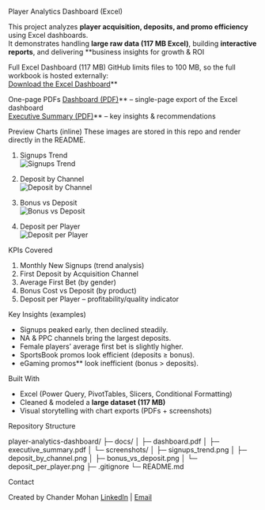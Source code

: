 Player Analytics Dashboard (Excel)

This project analyzes **player acquisition, deposits, and promo efficiency** using Excel dashboards.  
It demonstrates handling **large raw data (117 MB Excel)**, building **interactive reports**, and delivering **business insights for growth & ROI


Full Excel Dashboard (117 MB)
GitHub limits files to 100 MB, so the full workbook is hosted externally:  
[Download the Excel Dashboard](https://docs.google.com/spreadsheets/d/1SG-RTDawKNhwa_03xXDaftHMwp4a8PVl/edit?usp=sharing)**



One-page PDFs
[Dashboard (PDF)](docs/dashboard.pdf)** – single-page export of the Excel dashboard  
[Executive Summary (PDF)](docs/executive_summary.pdf)** – key insights & recommendations  


Preview Charts (inline)
These images are stored in this repo and render directly in the README.

1) Signups Trend  
![Signups Trend](docs/screenshots/signups_trend.png)

2) Deposit by Channel  
![Deposit by Channel](docs/screenshots/deposit_by_channel.png)

3) Bonus vs Deposit  
![Bonus vs Deposit](docs/screenshots/bonus_vs_deposit.png)

4) Deposit per Player  
![Deposit per Player](docs/screenshots/deposit_per_player.png)



KPIs Covered
1. Monthly New Signups (trend analysis)  
2. First Deposit by Acquisition Channel  
3. Average First Bet (by gender)  
4. Bonus Cost vs Deposit (by product)  
5. Deposit per Player – profitability/quality indicator  



Key Insights (examples)
- Signups peaked early, then declined steadily.  
- NA & PPC channels bring the largest deposits.  
- Female players’ average first bet is slightly higher.  
- SportsBook promos look efficient (deposits ≥ bonus).  
- eGaming promos** look inefficient (bonus > deposits).  



 Built With
- Excel (Power Query, PivotTables, Slicers, Conditional Formatting)  
- Cleaned & modeled a **large dataset (117 MB)**  
- Visual storytelling with chart exports (PDFs + screenshots)  



Repository Structure

player-analytics-dashboard/
├─ docs/
│ ├─ dashboard.pdf
│ ├─ executive_summary.pdf
│ └─ screenshots/
│ ├─ signups_trend.png
│ ├─ deposit_by_channel.png
│ ├─ bonus_vs_deposit.png
│ └─ deposit_per_player.png
├─ .gitignore
└─ README.md

Contact

Created by Chander Mohan
[LinkedIn](https://www.linkedin.com/in/chander-mohan-0330921aa/) | [Email](cmvaishnav948@gmail.com)



